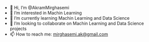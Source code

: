- 👋 Hi, I’m @AkramMirghasemi
- 👀 I’m interested in Machin Learning
- 🌱 I’m currently learning Machin Learning and Data Science
- 💞️ I’m looking to collaborate on Machin Learning and Data Science projects
- 📫 How to reach me: mirghasemi.ak@gmail.com

<!---
AkramMirghasemi/AkramMirghasemi is a ✨ special ✨ repository because its `README.md` (this file) appears on your GitHub profile.
You can click the Preview link to take a look at your changes.
--->
